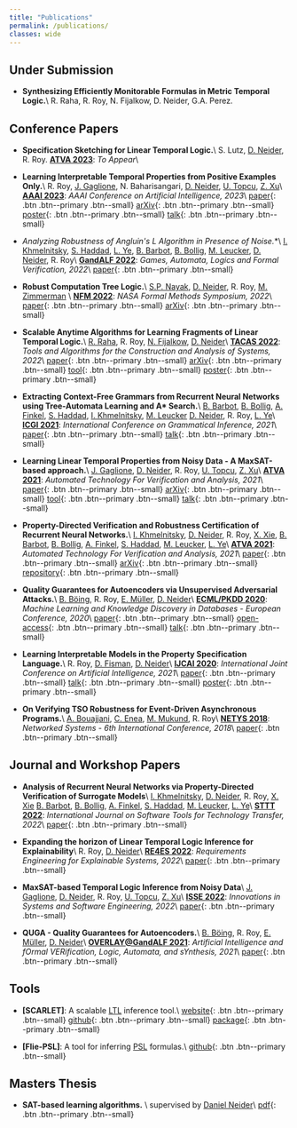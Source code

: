 ```yaml
---
title: "Publications"
permalink: /publications/
classes: wide
---  
```


## Under Submission
  
* **Synthesizing Efficiently Monitorable Formulas in Metric
  Temporal Logic.**\\
  R. Raha,
  R. Roy,
  N. Fijalkow,
  D. Neider,
  G.A. Perez.



## Conference Papers

* **Specification Sketching for Linear Temporal Logic.**\\
  S. Lutz,
  [D. Neider](http://people.mpi-sws.org/~neider/),
  R. Roy.
  [**ATVA 2023**](https://atva-conference.org/2023/): _To Appear_\\

* **Learning Interpretable Temporal Properties from Positive Examples Only.**\\
  R. Roy,
  [J. Gaglione](https://sites.google.com/view/jean-raphael-gaglione),
  N. Baharisangari,
  [D. Neider](http://people.mpi-sws.org/~neider/),
  [U. Topcu](http://www.ae.utexas.edu/facultysites/topcu/wiki/index.php/Main_Page),
  [Z. Xu](https://sites.google.com/site/zhexudavid00710)\\
  [**AAAI 2023**](https://aaai-23.aaai.org/): _AAAI Conference on Artificial Intelligence, 2023_\\
  [paper](https://ojs.aaai.org/index.php/AAAI/article/view/25800){: .btn .btn--primary .btn--small}
  [arXiv](https://arxiv.org/abs/2209.02650){: .btn .btn--primary .btn--small}
  [poster](/assets/files/aaai_poster.pdf){: .btn .btn--primary .btn--small}
  [talk](https://s3.amazonaws.com/pf-user-files-01/u-59356/uploads/2023-01-06/72330xk/AAAI_presentation.mp4){: .btn .btn--primary .btn--small}

* **Analyzing Robustness of Angluin's L* Algorithm in Presence of Noise.**\\
  [I. Khmelnitsky](https://igorkhm.github.io/),
  [S. Haddad](http://www.lsv.fr/~haddad/),
  [L. Ye](https://www.lri.fr/~linaye/),
  [B. Barbot](https://www.lacl.fr/~barbot/),
  [B. Bollig](https://www.benedikt-bollig.org/),
  [M. Leucker](https://www.isp.uni-luebeck.de/leucker),
  [D. Neider](http://people.mpi-sws.org/~neider/),
  R. Roy\\
  [**GandALF 2022**](https://gandalf2022.software.imdea.org/): _Games, Automata, Logics and Formal Verification, 2022_\\
  [paper](https://arxiv.org/abs/2209.10315v1){: .btn .btn--primary .btn--small}

* **Robust Computation Tree Logic.**\\
  [S.P. Nayak](https://satya2009rta.github.io/),
  [D. Neider](http://people.mpi-sws.org/~neider/),
  R. Roy,
  [M. Zimmerman](https://homes.cs.aau.dk/~mzi/) \\
  [**NFM 2022**](https://nfm2022.caltech.edu/): _NASA Formal Methods Symposium, 2022_\\
  [paper](https://link.springer.com/chapter/10.1007/978-3-030-99524-9_14){: .btn .btn--primary .btn--small}
  [arXiv](https://arxiv.org/abs/2201.07116){: .btn .btn--primary .btn--small}

* **Scalable Anytime Algorithms for Learning Fragments of Linear Temporal Logic.**\\
  [R. Raha](https://ritamraha.github.io/),
  R. Roy,
  [N. Fijalkow](https://ritamraha.github.io/),
  [D. Neider](http://people.mpi-sws.org/~neider/)\\
  [**TACAS 2022**](https://etaps.org/2022/tacas): _Tools and Algorithms for the Construction and Analysis of Systems, 2022_\\
  [paper](https://link.springer.com/chapter/10.1007/978-3-030-99524-9_14){: .btn .btn--primary .btn--small}
  [arXiv](https://arXiv.org/pdf/2110.06726.pdf){: .btn .btn--primary .btn--small}
  [tool](https://github.com/rajarshi008/Scarlet){: .btn .btn--primary .btn--small}
  [poster](/assets/files/tacas_poster.pdf){: .btn .btn--primary .btn--small}

* **Extracting Context-Free Grammars from Recurrent Neural Networks using Tree-Automata Learning and A\* Search.**\\
  [B. Barbot](https://www.lacl.fr/~barbot/),
  [B. Bollig](https://www.benedikt-bollig.org/),
  [A. Finkel](http://www.lsv.fr/~finkel/),
  [S. Haddad](http://www.lsv.fr/~haddad/),
  [I. Khmelnitsky](https://igorkhm.github.io/),
  [M. Leucker](https://www.isp.uni-luebeck.de/leucker)
  [D. Neider](http://people.mpi-sws.org/~neider/),
  R. Roy,
  [L. Ye](https://www.lri.fr/~linaye/)\\
  [**ICGI 2021**](https://icgi2020.lis-lab.fr/): _International Conference on Grammatical Inference, 2021_\\
  [paper](https://proceedings.mlr.press/v153/barbot21a.html){: .btn .btn--primary .btn--small}
  [talk](https://www.youtube.com/watch?v=p17EsQg-9tI){: .btn .btn--primary .btn--small}

* **Learning Linear Temporal Properties from Noisy Data - A MaxSAT-based approach.**\\
  [J. Gaglione](https://sites.google.com/view/jean-raphael-gaglione),
  [D. Neider](http://people.mpi-sws.org/~neider/),
  R. Roy,
  [U. Topcu](http://www.ae.utexas.edu/facultysites/topcu/wiki/index.php/Main_Page),
  [Z. Xu](https://sites.google.com/site/zhexudavid00710)\\
  [**ATVA 2021**](https://formal-analysis.com/atva/2021/): _Automated Technology For Verification and Analysis, 2021_\\
  [paper](https://link.springer.com/chapter/10.1007/978-3-030-88885-5_6){: .btn .btn--primary .btn--small}
  [arXiv](https://arXiv.org/abs/2104.15083){: .btn .btn--primary .btn--small}
  [tool](https://github.com/cryhot/samples2LTL){: .btn .btn--primary .btn--small}
  [talk](https://www.youtube.com/watch?v=Wy-0qhZh7K8&t=93s){: .btn .btn--primary .btn--small}

* **Property-Directed Verification and Robustness Certification of Recurrent Neural Networks.**\\
  [I. Khmelnitsky](https://igorkhm.github.io/),
  [D. Neider](http://people.mpi-sws.org/~neider/),
  R. Roy,
  [X. Xie](https://lebronx.github.io/),
  [B. Barbot](https://www.lacl.fr/~barbot/),
  [B. Bollig](https://www.benedikt-bollig.org/),
  [A. Finkel](http://www.lsv.fr/~finkel/),
  [S. Haddad](http://www.lsv.fr/~haddad/),
  [M. Leucker](https://www.isp.uni-luebeck.de/leucker), 
  [L. Ye](https://www.lri.fr/~linaye/)\\
  [**ATVA 2021**](https://formal-analysis.com/atva/2021/): _Automated Technology For Verification and Analysis, 2021_\\
  [paper](https://link.springer.com/chapter/10.1007/978-3-030-88885-5_6){: .btn .btn--primary .btn--small}
  [arXiv](https://arXiv.org/abs/2104.15083){: .btn .btn--primary .btn--small}
  [repository](https://github.com/LeaRNNify/Property-directed-verification){: .btn .btn--primary .btn--small}

* **Quality Guarantees for Autoencoders via Unsupervised Adversarial Attacks.**\\
  [B. Böing](https://www.cs.tu-dortmund.de/nps/de/Home/Personen/B/Boeing__Benedikt.html),
  R. Roy,
  [E. Müller](http://ls9-www.cs.tu-dortmund.de/),
  [D. Neider](https://people.mpi-sws.org/~neider/)\\
  [**ECML/PKDD 2020**](https://ecmlpkdd2020.net/): _Machine Learning and Knowledge Discovery in Databases - European Conference, 2020_\\
  [paper](https://www.springerprofessional.de/en/quality-guarantees-for-autoencoders-via-unsupervised-adversarial/18899728){: .btn .btn--primary .btn--small}
  [open-access](http://ls9-www.cs.tu-dortmund.de/publications/ECMLPKDD2020.pdf){: .btn .btn--primary .btn--small}
  [talk](https://slideslive.com/38932393/quality-guarantees-for-autoencoders){: .btn .btn--primary .btn--small}

* **Learning Interpretable Models in the Property Specification Language.**\\
  R. Roy,
  [D. Fisman](https://www.cs.bgu.ac.il/~dana/),
  [D. Neider](https://people.mpi-sws.org/~neider/)\\
  [**IJCAI 2020**](https://ijcai20.org/): _International Joint Conference on Artificial Intelligence, 2021_\\
  [paper](https://www.ijcai.org/Proceedings/2020/306){: .btn .btn--primary .btn--small}
  [talk](https://www.ijcai.org/proceedings/2020/video/26797){: .btn .btn--primary .btn--small}
  [poster](/assets/files/ijcai_poster.pdf){: .btn .btn--primary .btn--small}

* **On Verifying TSO Robustness for Event-Driven Asynchronous Programs.**\\
  [A. Bouajjani](https://www.irif.fr/~abou/),
  [C. Enea](https://www.irif.fr/~cenea/),
  [M. Mukund](https://www.cmi.ac.in/~madhavan/),
  R. Roy\\
  [**NETYS 2018**](http://netys.net/history/netys2018/): _Networked Systems - 6th International Conference, 2018_\\
  [paper](https://www.cmi.ac.in/~madhavan/papers/pdf/bemr-netys2018.pdf){: .btn .btn--primary .btn--small}

## Journal and Workshop Papers

* **Analysis of Recurrent Neural Networks via Property-Directed Verification of Surrogate Models**\\
  [I. Khmelnitsky](https://igorkhm.github.io/),
  [D. Neider](http://people.mpi-sws.org/~neider/),
  R. Roy,
  [X. Xie](https://lebronx.github.io/)
  [B. Barbot](https://www.lacl.fr/~barbot/),
  [B. Bollig](https://www.benedikt-bollig.org/),
  [A. Finkel](http://www.lsv.fr/~finkel/),
  [S. Haddad](http://www.lsv.fr/~haddad/),
  [M. Leucker](https://www.isp.uni-luebeck.de/leucker), 
  [L. Ye](https://www.lri.fr/~linaye/)\\
  [**STTT 2022**](https://www.springer.com/journal/10009): _International Journal on Software Tools for Technology Transfer, 2022_\\
  [paper](https://link.springer.com/article/10.1007/s10009-022-00684-w){: .btn .btn--primary .btn--small}

* **Expanding the horizon of Linear Temporal Logic Inference for Explainability**\\
  R. Roy,
  [D. Neider](http://people.mpi-sws.org/~neider/)\\
  [**RE4ES 2022**](https://re4es.se.uni-hannover.de/): _Requirements Engineering for Explainable Systems, 2022_\\
  [paper](https://ieeexplore.ieee.org/document/9920141){: .btn .btn--primary .btn--small}

* **MaxSAT-based Temporal Logic Inference from Noisy Data**\\
  [J. Gaglione](https://sites.google.com/view/jean-raphael-gaglione),
  [D. Neider](http://people.mpi-sws.org/~neider/),
  R. Roy,
  [U. Topcu](http://www.ae.utexas.edu/facultysites/topcu/wiki/index.php/Main_Page),
  [Z. Xu](https://sites.google.com/site/zhexudavid00710)\\
  [**ISSE 2022**](https://www.springer.com/journal/11334): _Innovations in Systems and Software Engineering, 2022_\\
  [paper](https://link.springer.com/article/10.1007/s11334-022-00444-8){: .btn .btn--primary .btn--small}

* **QUGA - Quality Guarantees for Autoencoders.**\\
  [B. Böing](https://www.cs.tu-dortmund.de/nps/de/Home/Personen/B/Boeing__Benedikt.html),
  R. Roy,
  [E. Müller](http://ls9-www.cs.tu-dortmund.de/),
  [D. Neider](https://people.mpi-sws.org/~neider/)\\
  [**OVERLAY@GandALF 2021**](https://overlay.uniud.it/workshop/2021/): _Artificial Intelligence and fOrmal VERification, Logic, Automata, and sYnthesis, 2021_\\
  [paper](http://ceur-ws.org/Vol-2987/paper18.pdf){: .btn .btn--primary .btn--small}


## Tools

* **[SCARLET]**: A scalable [LTL](https://en.wikipedia.org/wiki/Linear_temporal_logic) inference tool.\\
  [website](https://scarlet.labri.fr/){: .btn .btn--primary .btn--small}
  [github](https://github.com/rajarshi008/Scarlet){: .btn .btn--primary .btn--small}
  [package](https://pypi.org/project/Scarlet-ltl/0.0.1/){: .btn .btn--primary .btn--small}

* **[Flie-PSL]**: A tool for inferring [PSL](https://en.wikipedia.org/wiki/Property_Specification_Language) formulas.\\
  [github](https://github.com/ifm-mpi/fliePSL){: .btn .btn--primary .btn--small}


## Masters Thesis

* **SAT-based learning algorithms.** \\
  supervised by [Daniel Neider](https://people.mpi-sws.org/~neider/)\\
  [pdf](assets/files/masters_thesis){: .btn .btn--primary .btn--small}